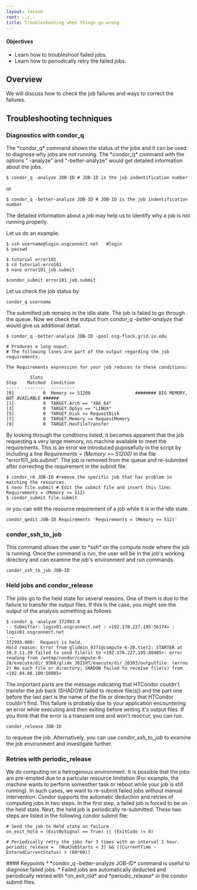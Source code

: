 ```yaml
---
layout: lesson
root: ../..
title: Troubleshooting when things go wrong
---
```

<div class="objectives" markdown="1">

#### Objectives
*   Learn how to troubleshoot failed jobs.
*   Learn how to periodically retry the failed jobs.
</div>

<h2>Overview </h2> 
We will discuss how to check the job failures and ways to correct the failures.  

<h2> Troubleshooting techniques </h2> 

<h3> Diagnostics with condor_q  </h3> 
The *condor_q* command shows the status of the jobs and it can be used to diagnose why jobs are not 
running. The *condor_q* command with  the options " -analyze" and "-better-analyze" would get detailed 
information about the jobs. 

~~~
$ condor_q -analyze JOB-ID # JOB-ID is the job indentification number 
~~~

or 

~~~
$ condor_q -better-analyze JOB-ID # JOB-ID is the job indentification number 
~~~

The detailed information about a job may help us to identify why a job is not running properly. 

Let us do an example. 

~~~
$ ssh username@login.osgconnect.net   #login 
$ passwd                              

$ tutorial error101
$ cd tutorial-erro101
$ nano error101_job.submit

$condor_submit error101_job.submit 
~~~

Let us check the job status by

~~~
condor_q username
~~~

The submitted job remains in the idle state. The job is failed to go through the queue. Now we check the 
output from *condor_q -better-analyze* that would give us additional detail. 

~~~
$ condor_q -better-analyze JOB-ID -pool osg-flock.grid.iu.edu
 
# Produces a long ouput. 
# The following lines are part of the output regarding the job requirements.  

The Requirements expression for your job reduces to these conditions:

         Slots
Step    Matched  Condition
-----  --------  ---------
[0]           0  Memory >= 51200                 ######## BIG MEMORY, NOT AVAILABLE ###### 
[1]           0  TARGET.Arch == "X86_64"
[3]           0  TARGET.OpSys == "LINUX"
[5]           0  TARGET.Disk >= RequestDisk
[7]           0  TARGET.Memory >= RequestMemory
[9]           0  TARGET.HasFileTransfer
~~~


By looking through the conditions listed, it becomes apparent that the job requesting a very 
large memory, no machine available to meet the requirements. This is an error we introduced 
puposefully in the script by including a line *Requirements = (Memory >= 51200)* in the file 
"error101_job.submit".   The job is removed from the queue and re-submited after 
correcting the requirement in the submit file. 

~~~
$ condor_rm JOB-ID #remove the specific job that has problem in matching the resources.
$ nano file.submit # Edit the submit file and insert this line: Requirements = (Memory >= 512)
$ condor_submit file.submit
~~~

or you can edit the resource requirement of a job while it is in the idle state. 

~~~
condor_qedit JOB-ID Requirements 'Requirements = (Memory >= 512)' 
~~~


<h3> condor_ssh_to_job </h3> 
This command allows the user to *ssh* on the compute node where the job is running.  Once the command 
is run, the user will be in the job's working directory and can examine the job's environment and run 
commands. 

~~~
condor_ssh_to_job JOB-ID  
~~~

<h3> Held jobs and condor_release </h3>

The jobs go to the held state for several reasons. One of them is due to the failure to transfer the output
files. If this is the case, you might see the output of the analysis something as follows

~~~
$ condor_q -analyze 372993.0
-- Submitter: login01.osgconnect.net : <192.170.227.195:56174> : login01.osgconnect.net
---
372993.000:  Request is held.
Hold reason: Error from glidein_9371@compute-6-28.tier2: STARTER at 10.3.11.39 failed to send file(s) to <192.170.227.195:40485>: error reading from /wntmp/condor/compute-6-28/execute/dir_9368/glide_J6I1HT/execute/dir_16393/outputfile: (errno 2) No such file or directory; SHADOW failed to receive file(s) from <192.84.86.100:50805>
~~~

The important parts are the message indicating that HTCondor couldn't transfer the job 
back (SHADOW failed to receive file(s)) and the part one before the last part is the name of the 
file or directory that HTCondor couldn't find.  This failure is probably due to your application 
encountering an error while executing and then exiting before writing it's output files.  If you think 
that the error is a transient one and won't reoccur, you can run 

~~~
condor_release JOB-ID 
~~~
to requeue the job.  Alternatively, you can use *condor_ssh_to_job* to examine the job environment and investigate further.


<h3> Retries with periodic_release </h3>

We do computing on a hetrogenous environment. It is possible that the jobs are pre-empted due to a partcular
resource limitation (For example, the machine wants to perform someother task or reboot while your job 
is still running).  In such cases, we want to re-submit failed jobs without manual intervention. Condor 
supports the automatic deduction and retries of computing jobs in two steps.
In the first step, a failed job is forced to be on the held state.   Next, the held job is 
periodically re-submitted. These two steps are listed in the following condor submit file: 

~~~
# Send the job to Held state on failure. 
on_exit_hold = (ExitBySignal == True) || (ExitCode != 0)  

# Periodically retry the jobs for 3 times with an interval 1 hour.   
periodic_release =  (NumJobStarts < 3) && ((CurrentTime - EnteredCurrentStatus) > (60*60))
~~~


<div class="keypoints" markdown="1">
#### Keypoints
*    *condor_q -better-analyze JOB-ID* command is useful to diagnose failed jobs. 
*    Failed jobs are automatically deducted and periodically retried  with *on_exit_old* and *periodic_release* in the condor submit files.
</div>


